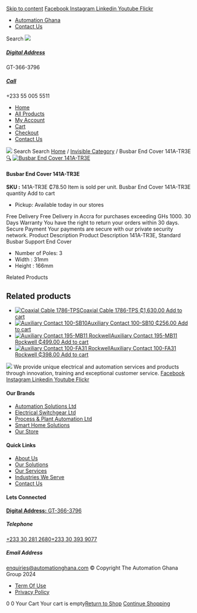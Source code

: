 [Skip to content](https://store.automationghana.com/product/busbar-end-cover-141a-tr3e/#content)
[ Facebook ](https://www.facebook.com/automationgh/) [ Instagram ](https://www.instagram.com/automationgh/) [ Linkedin ](https://www.linkedin.com/company/the-automation-ghana-limited/) [ Youtube ](https://www.youtube.com/channel/UCurrRDUSm5oIW39VXjn1u0w) [ Flickr ](https://www.flickr.com/photos/181794037@N07/)
  * [ Automation Ghana ](https://automationghana.com)
  * [ Contact Us ](https://store.automationghana.com/contact/)


Search
[ ![](https://store.automationghana.com/wp-content/uploads/2024/04/Website-TAGG-Logo-BLUE.png) ](https://store.automationghana.com/)
[ ](https://maps.app.goo.gl/m4xeaagWCNbLk4jM6)
#####  [ Digital Address ](https://maps.app.goo.gl/m4xeaagWCNbLk4jM6)
GT-366-3796 
[ ](tel:+233550055511)
#####  [ Call ](tel:+233550055511)
+233 55 005 5511 
  * [Home](https://store.automationghana.com/)
  * [All Products](https://store.automationghana.com/shop/)
  * [My Account](https://store.automationghana.com/my-account/)
  * [Cart](https://store.automationghana.com/cart/)
  * [Checkout](https://store.automationghana.com/checkout/)
  * [Contact Us](https://store.automationghana.com/contact/)


[![](https://store.automationghana.com/wp-content/uploads/2024/04/AutomationGhana_logo_white.png)](https://store.automationghana.com)
Search
Search
[Home](https://store.automationghana.com) / [Invisible Category](https://store.automationghana.com/product-category/invisible-category/) / Busbar End Cover 141A-TR3E
[🔍](https://store.automationghana.com/product/busbar-end-cover-141a-tr3e/)
[![Busbar End Cover 141A-TR3E](https://store.automationghana.com/wp-content/uploads/2020/12/141A-TR3E.jpg)](https://store.automationghana.com/wp-content/uploads/2020/12/141A-TR3E.jpg)
####  Busbar End Cover 141A-TR3E 
**SKU :** 141A-TR3E 
₵78.50
Item is sold per unit.
Busbar End Cover 141A-TR3E quantity
Add to cart
  * Pickup: Available today in our stores


Free Delivery 
Free Delivery in Accra for purchases exceeding GHs 1000. 
30 Days Warranty 
You have the right to return your orders within 30 days. 
Secure Payment 
Your payments are secure with our private security network. 
Product Description
Product Description
141A-TR3E, Standard Busbar Support End Cover 
  * Number of Poles: 3
  * Width : 31mm
  * Height : 166mm


Related Products 
## Related products
  * [![Coaxial Cable 1786-TPS](https://store.automationghana.com/wp-content/uploads/2020/12/1786-TPS-300x300.jpg)Coaxial Cable 1786-TPS ₵1,630.00 ](https://store.automationghana.com/product/coaxial-cable-1786-tps/)
[Add to cart](https://store.automationghana.com/product/busbar-end-cover-141a-tr3e/?add-to-cart=2983)
  * [![Auxiliary Contact 100-SB10](https://store.automationghana.com/wp-content/uploads/2020/11/Auxilliary-Contact-300x300.jpg)Auxiliary Contact 100-SB10 ₵256.00 ](https://store.automationghana.com/product/auxiliary-contact-100-sb10/)
[Add to cart](https://store.automationghana.com/product/busbar-end-cover-141a-tr3e/?add-to-cart=2952)
  * [![Auxiliary Contact 195-MB11 Rockwell](https://store.automationghana.com/wp-content/uploads/2020/11/MB11-300x300.jpg)Auxiliary Contact 195-MB11 Rockwell ₵499.00 ](https://store.automationghana.com/product/auxiliary-contact-195-mb11/)
[Add to cart](https://store.automationghana.com/product/busbar-end-cover-141a-tr3e/?add-to-cart=2946)
  * [![Auxiliary Contact 100-FA31 Rockwell](https://store.automationghana.com/wp-content/uploads/2020/11/Auxilliary-Contact-Block-100-FA31.jpg)Auxiliary Contact 100-FA31 Rockwell ₵398.00 ](https://store.automationghana.com/product/auxiliary-contact-100-fa31-rockwell/)
[Add to cart](https://store.automationghana.com/product/busbar-end-cover-141a-tr3e/?add-to-cart=2937)


![](https://store.automationghana.com/wp-content/uploads/2024/04/AutomationGhana_logo_white.png)
We provide unique electrical and automation services and products through innovation, training and exceptional customer service.
[ Facebook ](https://www.facebook.com/automationgh/) [ Instagram ](https://www.instagram.com/automationgh/) [ Linkedin ](https://www.linkedin.com/company/the-automation-ghana-limited/) [ Youtube ](https://www.youtube.com/channel/UCurrRDUSm5oIW39VXjn1u0w) [ Flickr ](https://www.flickr.com/photos/181794037@N07/)
#### Our Brands
  * [ Automation Solutions Ltd ](https://store.automationghana.com/product/busbar-end-cover-141a-tr3e/)
  * [ Electrical Switchgear Ltd ](https://store.automationghana.com/product/busbar-end-cover-141a-tr3e/)
  * [ Process & Plant Automation Ltd ](https://store.automationghana.com/product/busbar-end-cover-141a-tr3e/)
  * [ Smart Home Solutions ](https://store.automationghana.com/product/busbar-end-cover-141a-tr3e/)
  * [ Our Store ](https://store.automationghana.com/product/busbar-end-cover-141a-tr3e/)


#### Quick Links
  * [ About Us ](https://store.automationghana.com/product/busbar-end-cover-141a-tr3e/)
  * [ Our Solutions ](https://store.automationghana.com/product/busbar-end-cover-141a-tr3e/)
  * [ Our Services ](https://store.automationghana.com/product/busbar-end-cover-141a-tr3e/)
  * [ Industries We Serve ](https://store.automationghana.com/product/busbar-end-cover-141a-tr3e/)
  * [ Contact Us ](https://store.automationghana.com/product/busbar-end-cover-141a-tr3e/)


#### Lets Connected
[**Digital Address:** GT-366-3796](https://maps.app.goo.gl/m4xeaagWCNbLk4jM6)
#####  Telephone 
[ +233 30 281 2680](tel:+233302812680)[+233 30 393 9077](https://store.automationghana.com/product/busbar-end-cover-141a-tr3e/+233303939077)
#####  Email Address 
enquiries@automationghana.com 
© Copyright The Automation Ghana Group 2024
  * [ Term Of Use ](https://store.automationghana.com/product/busbar-end-cover-141a-tr3e/)
  * [ Privacy Policy ](https://store.automationghana.com/product/busbar-end-cover-141a-tr3e/)


0
0
Your Cart
Your cart is empty[Return to Shop](https://store.automationghana.com/shop/)
[Continue Shopping](https://store.automationghana.com/product/busbar-end-cover-141a-tr3e/)
